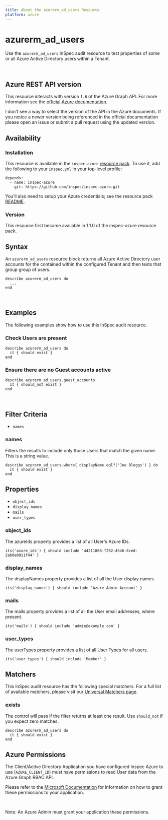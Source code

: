 ```yaml
---
title: About the azurerm_ad_users Resource
platform: azure
---
```


# azurerm\_ad\_users

Use the `azurerm_ad_users` InSpec audit resource to test properties of
some or all Azure Active Directory users within a Tenant.

<br />

## Azure REST API version

This resource interacts with version `1.6` of the Azure Graph API. For more
information see the [official Azure documentation](https://msdn.microsoft.com/Library/Azure/Ad/Graph/api/users-operations#GetUsers).

I don't see a way to select the version of the API in the Azure documents. If
you notice a newer version being referenced in the official documentation
please open an issue or submit a pull request using the updated version.

## Availability

### Installation

This resource is available in the `inspec-azure` [resource
pack](https://www.inspec.io/docs/reference/glossary/#resource-pack). To use it, add the
following to your `inspec.yml` in your top-level profile:

    depends:
      - name: inspec-azure
        git: https://github.com/inspec/inspec-azure.git

You'll also need to setup your Azure credentials; see the resource pack
[README](https://github.com/inspec/inspec-azure#inspec-for-azure).

### Version

This resource first became available in 1.1.0 of the inspec-azure resource pack.

## Syntax

An `azurerm_ad_users` resource block returns all Azure Active Directory user accounts for the
contained within the configured Tenant and then tests that group group of users.

    describe azurerm_ad_users do
      ...
    end

<br />

## Examples

The following examples show how to use this InSpec audit resource.

### Check Users are present

    describe azurerm_ad_users do
      it { should exist }
    end

### Ensure there are no Guest accounts active

    describe azurerm_ad_users.guest_accounts
      it { should_not exist }
    end

<br />

## Filter Criteria

* `names`

### names

Filters the results to include only those Users that match the given
name. This is a string value.

    describe azurerm_ad_users.where{ displayName.eql?('Joe Bloggs') } do
      it { should exist }
    end

## Properties

* `object_ids`
* `display_names`
* `mails`
* `user_types`

### object\_ids

The azureIds property provides a list of all User's Azure IDs.

    its('azure_ids') { should include '44211066-f292-4546-8ced-2ab0e0911f44' }

### display\_names

The displayNames property provides a list of all the User display names.

    its('display_names') { should include 'Azure Admin Account' }

### mails

The mails property provides a list of all the User email addresses, where present.

    its('mails') { should include 'admin@example.com' }

### user\_types

The userTypes property provides a list of all User Types for all users.

    its('user_types') { should include 'Member' }

## Matchers

This InSpec audit resource has the following special matchers. For a full list of available matchers,
please visit our [Universal Matchers page](https://www.inspec.io/docs/reference/matchers/).

### exists

The control will pass if the filter returns at least one result. Use
`should_not` if you expect zero matches.

    describe azurerm_ad_users do
      it { should exist }
    end

## Azure Permissions

The Client/Active Directory Application you have configured Inspec Azure to use (`AZURE_CLIENT_ID`) must
have permissions to read User data from the Azure Graph RBAC API.

Please refer to the [Microsoft Documentation](https://docs.microsoft.com/en-us/azure/active-directory/develop/active-directory-integrating-applications#updating-an-application)
for information on how to grant these permissions to your application.

<br />

Note: An Azure Admin must grant your application these permissions.
